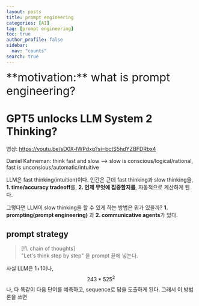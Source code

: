 ```yaml
---
layout: posts
title: prompt engineering
categories: [AI]
tag: [prompt engineering]
toc: true
author_profile: false
sidebar:
  nav: "counts"
search: true
---
```


<div class="notice--info" markdown="1" style='font-size: 30px'>
**motivation:** what is prompt engineering? 
</div>







# GPT5 unlocks LLM System 2 Thinking?

영상: https://youtu.be/sD0X-lWPdxg?si=bctS5hdYZBFDRbx4

Daniel Kahneman: think fast and slow --> slow is conscious/logical/rational, fast is unconsious/automatic/intuitive

LLM은 fast thinking(intuition)이다. 인간은 근데 fast thinking과 slow thinking을, **1. time/accuracy tradeoff**를, **2. 언제 무엇에 집중할지를**, 자동적으로 계산하게 된다.

그렇다면 LLM이 slow thinking을 할 수 있게 하는 방법은 뭐가 있을까? **1. prompting(prompt engineering)** 과 **2. communicative agents**가 있다.
## prompt strategy


> [!1. chain of thoughts]  
> "Let's think step by step" 을 prompt 끝에 넣는다.

사실 LLM은 1+1이나, $$243*525^2$$나, 다 똑같이 다음 단어를 예측하고, sequence로 답을 도출하게 된다. 그래서 
이 방법론을 쓰면 